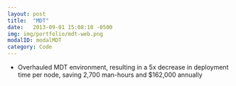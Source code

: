 ```yaml
---
layout: post
title:  "MDT"
date:   2013-09-01 15:08:10 -0500
img: img/portfolio/mdt-web.png
modalID: modalMDT
category: Code
---
```

- Overhauled MDT environment, resulting in a 5x decrease in deployment time per node, saving 2,700 man-hours and $162,000 annually
